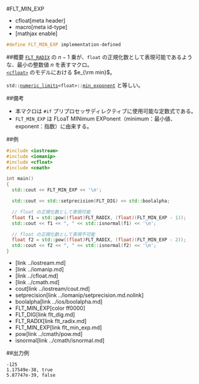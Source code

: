 #FLT_MIN_EXP
* cfloat[meta header]
* macro[meta id-type]
* [mathjax enable]

```cpp
#define FLT_MIN_EXP implementation-defined
```

##概要
[`FLT_RADIX`](flt_radix.md) の $n - 1$ 乗が、`float` の正規化数として表現可能であるような、最小の整数値 $n$ を表すマクロ。  
[`<cfloat>`](../cfloat.md) のモデルにおける $e_{\rm min}$。

`std::`[`numeric_limits`](/reference/limits/numeric_limits.md)`<float>::`[`min_exponent`](/reference/limits/numeric_limits/min_exponent.md) と等しい。


##備考
- 本マクロは `#if` プリプロセッサディレクティブに使用可能な定数式である。
- `FLT_MIN_EXP` は FLoaT MINimum EXPonent（minimum：最小値、exponent：指数）に由来する。


##例
```cpp
#include <iostream>
#include <iomanip>
#include <cfloat>
#include <cmath>

int main()
{
  std::cout << FLT_MIN_EXP << '\n';

  std::cout << std::setprecision(FLT_DIG) << std::boolalpha;

  // float の正規化数として表現可能
  float f1 = std::pow((float)FLT_RADIX, (float)(FLT_MIN_EXP - 1));
  std::cout << f1 << ", " << std::isnormal(f1) << '\n';

  // float の正規化数として表現不可能
  float f2 = std::pow((float)FLT_RADIX, (float)(FLT_MIN_EXP - 2));
  std::cout << f2 << ", " << std::isnormal(f2) << '\n';
}
```
* <iostream>[link ../iostream.md]
* <iomanip>[link ../iomanip.md]
* <cfloat>[link ../cfloat.md]
* <cmath>[link ../cmath.md]
* cout[link ../iostream/cout.md]
* setprecision[link ../iomanip/setprecision.md.nolink]
* boolalpha[link ../ios/boolalpha.md]
* FLT_MIN_EXP[color ff0000]
* FLT_DIG[link flt_dig.md]
* FLT_RADIX[link flt_radix.md]
* FLT_MIN_EXP[link flt_min_exp.md]
* pow[link ../cmath/pow.md]
* isnormal[link ../cmath/isnormal.md]

##出力例
```
-125
1.17549e-38, true
5.87747e-39, false
```
